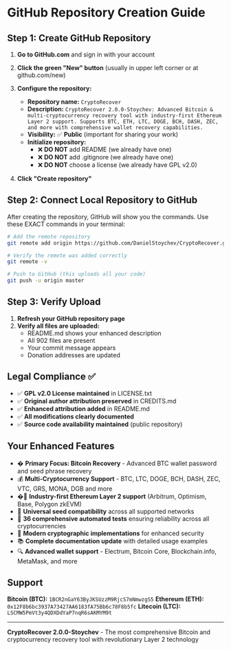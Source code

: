 # GitHub Repository Creation Guide

## Step 1: Create GitHub Repository

1. **Go to GitHub.com** and sign in with your account
2. **Click the green "New" button** (usually in upper left corner or at github.com/new)
3. **Configure the repository:**
   - **Repository name:** `CryptoRecover`
   - **Description:** `CryptoRecover 2.0.0-Stoychev: Advanced Bitcoin & multi-cryptocurrency recovery tool with industry-first Ethereum Layer 2 support. Supports BTC, ETH, LTC, DOGE, BCH, DASH, ZEC, and more with comprehensive wallet recovery capabilities.`
   - **Visibility:** ✅ **Public** (important for sharing your work)
   - **Initialize repository:** 
     - ❌ **DO NOT** add README (we already have one)
     - ❌ **DO NOT** add .gitignore (we already have one)
     - ❌ **DO NOT** choose a license (we already have GPL v2.0)

4. **Click "Create repository"**

## Step 2: Connect Local Repository to GitHub

After creating the repository, GitHub will show you the commands. Use these EXACT commands in your terminal:

```bash
# Add the remote repository
git remote add origin https://github.com/DanielStoychev/CryptoRecover.git

# Verify the remote was added correctly
git remote -v

# Push to GitHub (this uploads all your code)
git push -u origin master
```

## Step 3: Verify Upload

1. **Refresh your GitHub repository page**
2. **Verify all files are uploaded:**
   - README.md shows your enhanced description
   - All 902 files are present
   - Your commit message appears
   - Donation addresses are updated

## Legal Compliance ✅

- ✅ **GPL v2.0 License maintained** in LICENSE.txt
- ✅ **Original author attribution preserved** in CREDITS.md
- ✅ **Enhanced attribution added** in README.md
- ✅ **All modifications clearly documented**
- ✅ **Source code availability maintained** (public repository)

## Your Enhanced Features

- � **Primary Focus: Bitcoin Recovery** - Advanced BTC wallet password and seed phrase recovery
- 💰 **Multi-Cryptocurrency Support** - BTC, LTC, DOGE, BCH, DASH, ZEC, VTC, GRS, MONA, DGB and more
- �🚀 **Industry-first Ethereum Layer 2 support** (Arbitrum, Optimism, Base, Polygon zkEVM)
- 🔐 **Universal seed compatibility** across all supported networks
- 🧪 **36 comprehensive automated tests** ensuring reliability across all cryptocurrencies
- 💎 **Modern cryptographic implementations** for enhanced security
- 📚 **Complete documentation update** with detailed usage examples
- 🔍 **Advanced wallet support** - Electrum, Bitcoin Core, Blockchain.info, MetaMask, and more

## Support

**Bitcoin (BTC):** `1BCR2nGaY63ByJKSUzzM9RjcS7mNmwzgS5`
**Ethereum (ETH):** `0x12F8b6bc3937A73427AA6183fA75Bb6c78F8b5fc`
**Litecoin (LTC):** `LSCMW5PmVt3y4QDXDdYaP7nqR6sAKMYM9t`

---

**CryptoRecover 2.0.0-Stoychev** - The most comprehensive Bitcoin and cryptocurrency recovery tool with revolutionary Layer 2 technology

